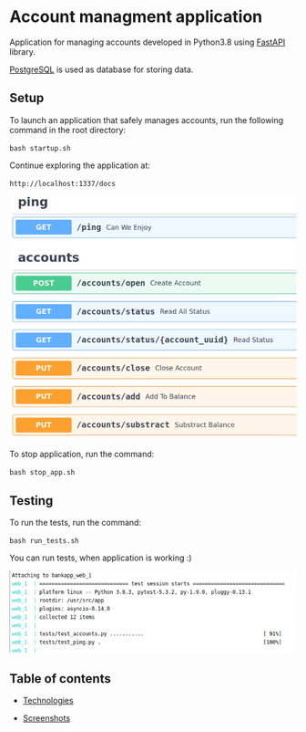 # Account managment  application

Application for managing accounts developed in Python3.8 using [FastAPI](https://fastapi.tiangolo.com/) library. 

[PostgreSQL](https://www.postgresql.org/) is used as database for storing data.

## Setup

To launch an application that safely manages accounts, run the following command in the root directory:

``bash startup.sh``

Continue exploring the application at:

``http://localhost:1337/docs``

![Start page](https://github.com/DianaArapova/BankApp/blob/main/docs/screens/start_page.png)

To stop application, run the command:

``bash stop_app.sh``

## Testing

To run the tests, run the command:

``bash run_tests.sh``

You can run tests, when application is working :)

![Start page](https://github.com/DianaArapova/BankApp/blob/main/docs/screens/testing.png)


## Table of contents

* [Technologies](https://github.com/DianaArapova/BankApp/blob/main/docs/technologies.md)

* [Screenshots](https://github.com/DianaArapova/BankApp/blob/main/docs/screenshots.md)
